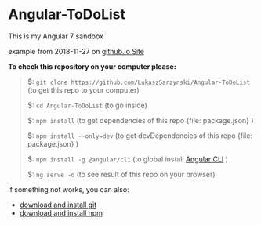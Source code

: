 # Angular-ToDoList
This is my Angular 7 sandbox

example from 2018-11-27 on [github.io Site](https://lukaszsarzynski.github.io/Angular-ToDoList/)

**To check this repository on your computer please:**
 
> $: `git clone https://github.com/LukaszSarzynski/Angular-ToDoList` (to get this repo to your computer)
>
> $: `cd Angular-ToDoList` (to go inside)
>
> $: `npm install` (to get dependencies of this repo {file: package.json} )
>
> $: `npm install --only=dev` (to get devDependencies of this repo {file: package.json} )
>
> $: `npm install -g @angular/cli` (to global install [Angular CLI](https://cli.angular.io/) )
>
> $: `ng serve -o` (to see result of this repo on your browser)

if something not works, you can also:

* [download and install git](https://git-scm.com/downloads)
* [download and install npm](https://www.npmjs.com/get-npm)
